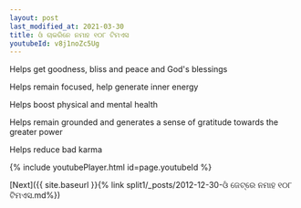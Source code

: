 ```yaml
---
layout: post
last_modified_at: 2021-03-30
title: ଓଁ ଚାକରିନେ ନମାହ ୧୦୮ ଟିମଏସ
youtubeId: v8j1noZc5Ug
---
```

 
 
Helps get goodness, bliss and peace and God's blessings
 
Helps remain focused, help generate inner energy 
 
Helps boost physical and mental health 
 
Helps remain grounded and generates a sense of gratitude towards the greater power 
 
Helps reduce bad karma
 
 
 
 


{% include youtubePlayer.html id=page.youtubeId %}
 
[Next]({{ site.baseurl }}{% link  split1/_posts/2012-12-30-ଓଁ ଜେଟ୍ରେ ନମାହ ୧୦୮ ଟିମଏସ.md%})
 
